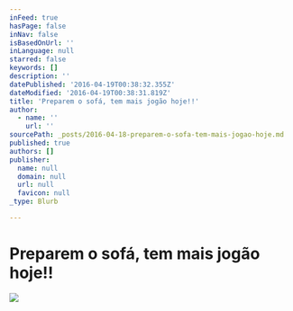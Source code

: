 ```yaml
---
inFeed: true
hasPage: false
inNav: false
isBasedOnUrl: ''
inLanguage: null
starred: false
keywords: []
description: ''
datePublished: '2016-04-19T00:38:32.355Z'
dateModified: '2016-04-19T00:38:31.819Z'
title: 'Preparem o sofá, tem mais jogão hoje!!'
author:
  - name: ''
    url: ''
sourcePath: _posts/2016-04-18-preparem-o-sofa-tem-mais-jogao-hoje.md
published: true
authors: []
publisher:
  name: null
  domain: null
  url: null
  favicon: null
_type: Blurb

---
```

# Preparem o sofá, tem mais jogão hoje!!
![](https://the-grid-user-content.s3-us-west-2.amazonaws.com/1ccac2ad-9fbb-47ba-9604-41c3a358fdae.jpg)